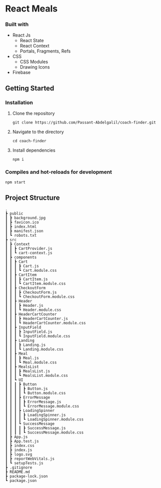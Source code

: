 # React Meals


### Built with
- React Js
  - React State
  - React Context
  - Portals, Fragments, Refs
- CSS
  - CSS Modules
  - Drawing Icons
- Firebase

## Getting Started

### Installation

1. Clone the repository

   ```
   git clone https://github.com/Passant-Abdelgalil/coach-finder.git
   ```

2. Navigate to the directory

   ```
   cd coach-finder
   ```

3. Install dependencies

   ```
   npm i
   ```

### Compiles and hot-reloads for development

```
npm start
```

## Project Structure

```
.
┣ public
┃ ┣ background.jpg
┃ ┣ favicon.ico
┃ ┣ index.html
┃ ┣ manifest.json
┃ ┗ robots.txt
┣ src
┃ ┣ Context
┃ ┃ ┣ CartProvider.js
┃ ┃ ┗ cart-context.js
┃ ┣ components
┃ ┃ ┣ Cart
┃ ┃ ┃ ┣ Cart.js
┃ ┃ ┃ ┗ Cart.module.css
┃ ┃ ┣ CartItem
┃ ┃ ┃ ┣ CartItem.js
┃ ┃ ┃ ┗ CartItem.module.css
┃ ┃ ┣ CheckoutForm
┃ ┃ ┃ ┣ CheckoutForm.js
┃ ┃ ┃ ┗ CheckoutForm.module.css
┃ ┃ ┣ Header
┃ ┃ ┃ ┣ Header.js
┃ ┃ ┃ ┗ Header.module.css
┃ ┃ ┣ HeaderCartCounter
┃ ┃ ┃ ┣ HeaderCartCounter.js
┃ ┃ ┃ ┗ HeaderCartCounter.module.css
┃ ┃ ┣ InputField
┃ ┃ ┃ ┣ InputField.js
┃ ┃ ┃ ┗ InputField.module.css
┃ ┃ ┣ Landing
┃ ┃ ┃ ┣ Landing.js
┃ ┃ ┃ ┗ Landing.module.css
┃ ┃ ┣ Meal
┃ ┃ ┃ ┣ Meal.js
┃ ┃ ┃ ┗ Meal.module.css
┃ ┃ ┣ MealsList
┃ ┃ ┃ ┣ MealsList.js
┃ ┃ ┃ ┗ MealsList.module.css
┃ ┃ ┗ UI
┃ ┃ ┃ ┣ Button
┃ ┃ ┃ ┃ ┣ Button.js
┃ ┃ ┃ ┃ ┗ Button.module.css
┃ ┃ ┃ ┣ ErrorMessage
┃ ┃ ┃ ┃ ┣ ErrorMessage.js
┃ ┃ ┃ ┃ ┗ ErrorMessage.module.css
┃ ┃ ┃ ┣ LoadingSpinner
┃ ┃ ┃ ┃ ┣ LoadingSpinner.js
┃ ┃ ┃ ┃ ┗ LoadingSpinner.module.css
┃ ┃ ┃ ┗ SuccessMessage
┃ ┃ ┃ ┃ ┣ SuccessMessage.js
┃ ┃ ┃ ┃ ┗ SuccessMessage.module.css
┃ ┣ App.js
┃ ┣ App.test.js
┃ ┣ index.css
┃ ┣ index.js
┃ ┣ logo.svg
┃ ┣ reportWebVitals.js
┃ ┗ setupTests.js
┣ .gitignore
┣ README.md
┣ package-lock.json
┗ package.json
```